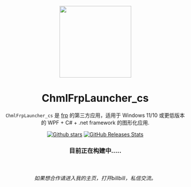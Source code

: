 <p align="center">
    <img src="![CFL](https://github.com/user-attachments/assets/03c056eb-f0f2-42e6-953d-6b15bf83222c)"
        height="195">
</p>
<div align="center">

# ChmlFrpLauncher_cs

`ChmlFrpLauncher_cs` 是 [frp](https://github.com/fatedier/frp) 的第三方应用，适用于 Windows 11/10 或更低版本 的 WPF + C# + .net framework 的图形化应用.

<a href="https://github.com/Qianyiaz/ChmlFrpLauncher_cs">![Github stars](https://img.shields.io/github/stars/Qianyiaz/ChmlFrpLauncher_cs.svg)</a>
[![GitHub Releases Stats](https://img.shields.io/github/downloads/Qianyiaz/ChmlFrpLauncher_cs/total.svg?logo=github)](https://github.com/Qianyiaz/ChmlFrpLauncher_cs)
<br/>

### 目前正在构建中.....


<br/>

###### 如果想合作请进入我的主页，打开billbill，私信交流。

</div>
